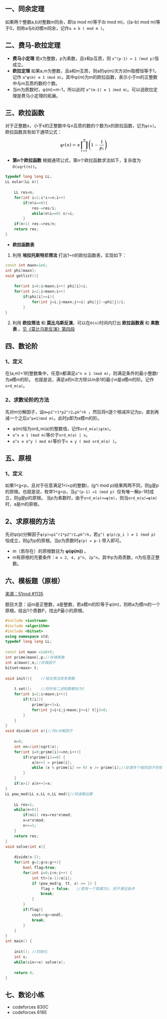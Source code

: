 ##  一、同余定理
如果两个整数a,b对整数m同余，即(a mod m)等于(b mod m)，((a-b) mod m)等于0，则称a与b对模m同余，记作`a ≡ b ( mod m )`。
## 二、费马-欧拉定理
* **费马小定理** 若x为整数，p为素数，且x和p互质，则 `x^(p-1) = 1 (mod p)`恒成立。
* **欧拉定理** 如果a,m为整数，且a和m互质，则a的φ(m)次方对m取模恒等于1，记作 `a^φ(m) ≡ 1（mod m）`。其中φ(m)为m的欧拉函数，表示小于m的正整数中与m互质的数的个数。
* 当m为质数时，φ(m)=m-1，所以此时 `a^(m-1) ≡ 1（mod m）`。可以说欧拉定理是费马小定理的拓展。
## 三、欧拉函数
对于正整数x，小于x的正整数中与n互质的数的个数为x的欧拉函数，记为`φ(x)`。欧拉函数具有如下通项公式：
<p style="text-align:center"><img src="_image/yuan_1.png"  width="150"  height="40" /></p>

* **第n个欧拉函数**
根据通项公式，第n个欧拉函数求法如下，复杂度为`O(sqrt(n))`。
```c++
typedef long long LL;
LL eular(LL n){

    LL res=n;
    for(int i=2;i*i<=n;i++)
        if(n%i==0){
            res-=res/i;
            while(n%i==0) n/=i;
        }
    if(n>1) res-=res/n;
    return res;
}
```
* **欧拉函数表**

1. 利用 **埃拉托斯特尼筛法** 打出1~n的欧拉函数表，实现如下：
```c++
const int maxn=1e6;
int phi[maxn];
void getlist(){

    for(int i=0;i<maxn;i++) phi[i]=i;
    for(int i=2;i<maxn;i++)
        if(phi[i]==i){
            for(int j=i;j<maxn;j+=i) phi[j]-=phi[j]/i;
        }
}
```
2. 利用 **欧拉筛法** 和 **莫比乌斯反演**，可以在`O(n)`时间内打出 **欧拉函数表** 和 **素数表** 。<a href="https://github.com/KingJoySaiy/R.O.D./blob/master/Number%20Theory/莫比乌斯反演.md">见《莫比乌斯反演》第四段</a>
## 四、数论阶
### 1、定义
在(a,m)=1的整数集中，任意n都满足`a^n ≡ 1 (mod m)`，则满足条件的最小整数r为a模m的阶。
也就是说，满足a的n次方除以m余1的最小n是a模m的阶。记作`ord_m(a)`。
### 2、求数论阶的方法
 先对m分解因子，设`m=p1^r1*p2^r2…pk^rk `，然后将ri逐个相减并记为p，直到再减一个之后`a^p≠1(mod m)`。此时p即为a模m的阶。

* φ(m)恒为ord_m(a)的整数倍，记作`ord_m(a)|φ(m)`。
* `a^x ≡ 1 (mod m)`等价于`ord_m(a) | x`。
* `a^x ≡ a^y ( mod m)`等价于`x ≡ y ( mod ord_m(a) )`。 
## 五、原根
### 1、定义
如果1<g<p，且对于任意满足1<i<p的整数i，(g^i mod p)结果两两不同，则g是p的原根。也就是说，枚举1<g<p，当`g^(p-1) =1 (mod p) `仅有唯一解p-1时成立，则g是p的原根。
当p为素数时，由于`ord_m(a)<=φ(m)`，则当`ord_m(a)=φ(m)`时，a是m的原根。
## 2、求原根的方法
先对φ(p)分解因子`φ(p)=p1^r1*p2^r2…pk^rk`，若`g^( φ(p)/p_i ) ≠ 1 (mod p) `恒成立，则g为p的原根。当p为质数时`φ(p) = p-1` 带入即可。
* m（若存在）的原根数目为 **φ(φ(m))** 。
* m有原根的充要条件：`m = 2, 4, p^n, 2p^n`，其中p为奇质数，n为任意正整数。

## 六、模板题（原根）
<a href="https://www.51nod.com/onlineJudge/questionCode.html#!problemId=1135">来源：51nod #1135</a><br>

题目大意：设m是正整数，a是整数，若a模m的阶等于φ(m)，则称a为模m的一个原根。给出1个质数P，找出P最小的原根。
```c++
#include <iostream>
#include <algorithm>
#include <bitset>
using namespace std;
typedef long long LL;

const int maxn =1e6+5;
int prime[maxn],p;//存储素数
int a[maxn],n;//存储因子
bitset<maxn> t;

void init(){    //埃氏筛法枚举素数

    t.set();    //将所有二进制数都标为1
    for(int i=2;i<maxn;i++){
        if(t[i]){
            prime[p++]=i;
            for(int j=i+i;j<maxn;j+=i) t[j]=0;
        }
    }
}
void divide(int x){//将x分解因子

    n=0;
    int nn=(int)sqrt(x);
    for(int i=0;prime[i]<=nn;i++){
        if(x%prime[i]==0) {
            a[n++] = prime[i];
            while (x % prime[i] == 0) x /= prime[i];//处理多个相同因子的情况
        }
    }
    if(x>1) a[n++]=x;
}
LL pow_mod(LL x,LL n,LL mod){//快速幂运算

    LL res=1;
    while(n>0){
        if(n&1) res=res*x%mod;
        x=x*x%mod;
        n>>=1;
    }
    return res;
}
void solve(int x){

    divide(x-1);
    for(int g=2;g<x;g++){
        bool flag=true;
        for(int i=0;i<n;i++) {
            int tt=(x-1)/a[i];
            if (pow_mod(g, tt, x) == 1) {
                flag = false;   //若有一个取模为1，则不满足条件
                break;
            }
        }
        if(flag){
            cout<<g<<endl;
            break;
        }
    }
}
int main() {

    init(); //初始化
    int x;
    while(cin>>x) solve(x);

    return 0;
}
```

## 七、数论小练
* codeforces  830C
* codeforces  616E
